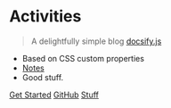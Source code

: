 # Activities

> A delightfully simple blog [docsify.js](https://docsify.js.org)

- Based on CSS custom properties
- [Notes](https://gist.github.com/SlimTux/100d39fc8c4f9a5e0680ef386281f266#file-animal-farming-not-the-novel-md)
- Good stuff.

[Get Started](#main)
[GitHub](https://github.com/SlimTux/School)
[Stuff](https://github.com/SlimTux/School/PROJECTS)
